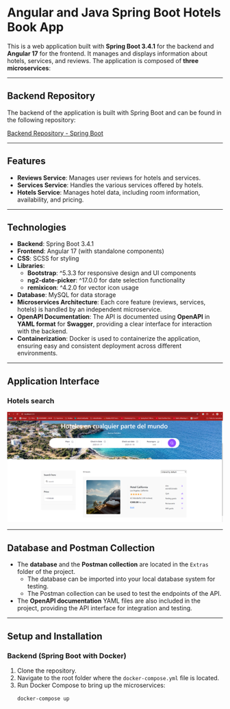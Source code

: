# Angular and Java Spring Boot Hotels Book App

This is a web application built with **Spring Boot 3.4.1** for the backend and **Angular 17** for the frontend. It manages and displays information about hotels, services, and reviews. The application is composed of **three microservices**:

---

## Backend Repository

The backend of the application is built with Spring Boot and can be found in the following repository:

[Backend Repository - Spring Boot](https://github.com/PagarciaSima/HotelBooks_SpringBoot)

---

## Features

- **Reviews Service**: Manages user reviews for hotels and services.
- **Services Service**: Handles the various services offered by hotels.
- **Hotels Service**: Manages hotel data, including room information, availability, and pricing.

---

## Technologies

- **Backend**: Spring Boot 3.4.1
- **Frontend**: Angular 17 (with standalone components)
- **CSS**: SCSS for styling
- **Libraries**:
  - **Bootstrap**: ^5.3.3 for responsive design and UI components
  - **ng2-date-picker**: ^17.0.0 for date selection functionality
  - **remixicon**: ^4.2.0 for vector icon usage
- **Database**: MySQL for data storage
- **Microservices Architecture**: Each core feature (reviews, services, hotels) is handled by an independent microservice.
- **OpenAPI Documentation**: The API is documented using **OpenAPI** in **YAML format** for **Swagger**, providing a clear interface for interaction with the backend.
- **Containerization**: Docker is used to containerize the application, ensuring easy and consistent deployment across different environments.

---

## Application Interface

### Hotels search
![Home](img/home.png)

---

## Database and Postman Collection

- The **database** and the **Postman collection** are located in the `Extras` folder of the project.
  - The database can be imported into your local database system for testing.
  - The Postman collection can be used to test the endpoints of the API.
- The **OpenAPI documentation** YAML files are also included in the project, providing the API interface for integration and testing.

---

## Setup and Installation

### Backend (Spring Boot with Docker)

1. Clone the repository.
2. Navigate to the root folder where the `docker-compose.yml` file is located.
3. Run Docker Compose to bring up the microservices:
   ```bash
   docker-compose up